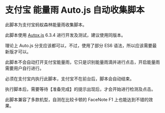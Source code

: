 支付宝 能量雨 Auto.js 自动收集脚本
============

此脚本为支付宝蚂蚁森林能量雨收集脚本。

此脚本使用 [Autox.js](https://github.com/kkevsekk1/AutoX) 6.3.4 进行开发及测试，建议使用同版本。

理论上 Auto.js 分支应该都可以，不过，使用了部分 ES6 语法，所以应该需要最新版才可以。

此脚本不会自动打开支付宝能量雨，它只是识别能量雨滴并进行点击，开启能量雨需要用户自行进行。

必须在支付宝内执行此脚本，支付宝不在前台后，脚本会自动结束。

执行脚本后，需要等待【准备完成】的提示出现后，才会开始进行检测及点击。

此脚本兼容了多款机型，自测在比较卡顿的 FaceNote F1 上也能达到不错的效果。
